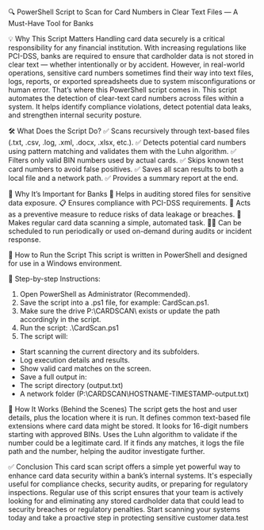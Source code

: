 🔍 PowerShell Script to Scan for Card Numbers in Clear Text Files — A Must-Have Tool for Banks

💡 Why This Script Matters
Handling card data securely is a critical responsibility for any financial institution. With increasing regulations like PCI-DSS, banks are required to ensure that cardholder data is not stored in clear text — whether intentionally or by accident.
However, in real-world operations, sensitive card numbers sometimes find their way into text files, logs, reports, or exported spreadsheets due to system misconfigurations or human error. That’s where this PowerShell script comes in.
This script automates the detection of clear-text card numbers across files within a system. It helps identify compliance violations, detect potential data leaks, and strengthen internal security posture.

🛠️ What Does the Script Do?
✅ Scans recursively through text-based files (.txt, .csv, .log, .xml, .docx, .xlsx, etc.).
✅ Detects potential card numbers using pattern matching and validates them with the Luhn algorithm.
✅ Filters only valid BIN numbers used by actual cards.
✅ Skips known test card numbers to avoid false positives.
✅ Saves all scan results to both a local file and a network path.
✅ Provides a summary report at the end.

🔐 Why It’s Important for Banks
🔎 Helps in auditing stored files for sensitive data exposure.
📋 Ensures compliance with PCI-DSS requirements.
🚨 Acts as a preventive measure to reduce risks of data leakage or breaches.
📁 Makes regular card data scanning a simple, automated task.
🧑‍💻 Can be scheduled to run periodically or used on-demand during audits or incident response.

🚀 How to Run the Script
This script is written in PowerShell and designed for use in a Windows environment.

🔹 Step-by-step Instructions:
1. Open PowerShell as Administrator (Recommended).
2. Save the script into a .ps1 file, for example: CardScan.ps1.
3. Make sure the drive P:\CARDSCAN\ exists or update the path accordingly in the script.
4. Run the script: 
    .\CardScan.ps1
5. The script will:
- Start scanning the current directory and its subfolders.
- Log execution details and results.
- Show valid card matches on the screen.
- Save a full output in:
- The script directory (output.txt)
- A network folder (P:\CARDSCAN\HOSTNAME-TIMESTAMP-output.txt)

🧠 How It Works (Behind the Scenes)
The script gets the host and user details, plus the location where it is run.
It defines common text-based file extensions where card data might be stored.
It looks for 16-digit numbers starting with approved BINs.
Uses the Luhn algorithm to validate if the number could be a legitimate card.
If it finds any matches, it logs the file path and the number, helping the auditor investigate further.

✅ Conclusion
This card scan script offers a simple yet powerful way to enhance card data security within a bank’s internal systems. It's especially useful for compliance checks, security audits, or preparing for regulatory inspections.
Regular use of this script ensures that your team is actively looking for and eliminating any stored cardholder data that could lead to security breaches or regulatory penalties.
    Start scanning your systems today and take a proactive step in protecting sensitive customer data.test
